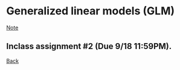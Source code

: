 # Generalized linear models (GLM)

[Note](https://app.box.com/s/5dg969wafkwr4j0k1179xzruocgs98q9)


## Inclass assignment #2 (Due 9/18 11:59PM).




[Back](https://github.com/gdlc/STAT_COMP/)
